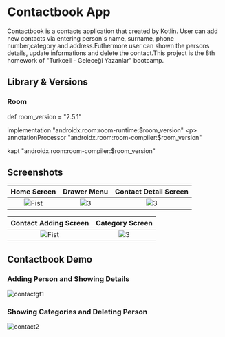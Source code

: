 # Contactbook App

Contactbook is a contacts application that created by Kotlin. User can add new contacts via entering person's name, surname, phone number,category and address.Futhermore user can shown the persons details, update informations and delete the contact.This project is the 8th homework of "Turkcell - Geleceği Yazanlar" bootcamp.

## Library & Versions

### Room

def room_version = "2.5.1" <p>
implementation "androidx.room:room-runtime:$room_version"  <p>
annotationProcessor "androidx.room:room-compiler:$room_version"  <p>
kapt "androidx.room:room-compiler:$room_version"

## Screenshots
| Home Screen | Drawer Menu | Contact Detail Screen |
|:-:|:-:|:-:|
| ![Fist](https://github.com/erkutanildinc/Kotlin-ContactsApp/assets/81919398/83da699b-2596-4fd3-8ae0-5d0aa423b710) | ![3](https://github.com/erkutanildinc/Kotlin-ContactsApp/assets/81919398/e2770541-7348-42c1-a63a-f4f241d2c1a6) | ![3](https://github.com/erkutanildinc/Kotlin-ContactsApp/assets/81919398/92af1c76-5f86-4ee9-8b14-3b6e25322de2)
  
| Contact Adding Screen | Category Screen
|:-:|:-:|
| ![Fist](https://github.com/erkutanildinc/Kotlin-ContactsApp/assets/81919398/07d731b8-89dd-4962-ae47-b0096980a3a5) | ![3](https://github.com/erkutanildinc/Kotlin-ContactsApp/assets/81919398/e323ae1e-1f19-4044-8152-1504769fa141)

## Contactbook Demo

### Adding Person and Showing Details 

![contactgf1](https://github.com/erkutanildinc/Kotlin-ContactsApp/assets/81919398/22b509d6-862a-4a9b-b3dd-71d6ccf96eac)

### Showing Categories and Deleting Person

![contact2](https://github.com/erkutanildinc/Kotlin-ContactsApp/assets/81919398/a9f1b604-dc86-4724-8509-9f693d71d486)
